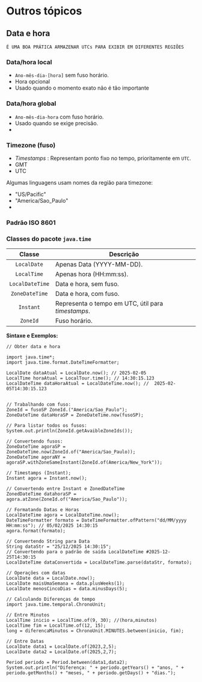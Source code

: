 # Outros tópicos

## Data e hora

```É UMA BOA PRÁTICA ARMAZENAR UTCs PARA EXIBIR EM DIFERENTES REGIÕES```

### Data/hora local
* ```Ano-mês-dia-[hora]``` sem fuso horário.
* Hora opcional
* Usado quando o momento exato não é tão importante


### Data/hora global
* ```Ano-mês-dia-hora``` com fuso horário.
* Usado quando se exige precisão.
* 

### Timezone (fuso)
* *Timestamps* : Representam ponto fixo no tempo, prioritamente em ```UTC```.
* GMT
* UTC

Algumas linguagens usam nomes da região para timezone:
* "US/Pacific"
* "America/Sao_Paulo"
* 
### Padrão ISO 8601

### Classes do pacote ```java.time```

| **Classe** | **Descrição** |
|:----------:|---------------|
|```LocalDate``` | Apenas Data (YYYY-MM-DD). |
|```LocalTime``` | Apenas hora (HH\:mm\:ss). |
|```LocalDateTime``` | Data e hora, sem fuso. |
|```ZoneDateTime``` | Data e hora, com fuso. |
|```Instant``` | Representa o tempo em UTC, útil para *timestamps*. |
|```ZoneId``` | Fuso horário. |


**Sintaxe e Exemplos:**

```
// Obter data e hora

import java.time*;
import java.time.format.DateTimeFormatter;

LocalDate dataAtual = LocalDate.now(); // 2025-02-05
LocalTime horaAtual = LocalTour.time(); // 14:30:15.123
LocalDateTime dataHoraAtual = LocalDateTime.now(); //  2025-02-05T14:30:15.123


// Trabalhando com fuso:
ZoneId = fusoSP ZoneId.("America/Sao_Paulo");
ZoneDateTime dataHoraSP = ZoneDateTime.now(fusoSP);

// Para listar todos os fusos:
System.out.println(ZoneId.getAvaibleZoneIds());

// Convertendo fusos:
ZoneDateTime agoraSP = ZoneDateTime.now(ZoneId.of("America/Sao_Paulo));
ZoneDateTime agoraNY = agoraSP.withZoneSameInstant(ZoneId.of(America/New_York"));

// Timestamps (Instant);
Instant agora = Instant.now();

// Convertendo entre Instant e ZonedDateTime
ZonedDateTime datahoraSP = agora.atZone(ZoneId.of("America/Sao_Paulo"));

// Formatando Datas e Horas
LocalDateTime agora = LocalDateTime.now();
DateTimeFormatter formato = DateTimeFormatter.ofPattern("dd/MM/yyyy HH:mm:ss"); // 05/02/2025 14:30:15
agora.format(formato);

// Convertendo String para Data
String dataStr = "25/12/2025 14:30:15";
// Convertendo para o padrão de saída LocalDateTime #2025-12-25T14:30:15
LocalDateTime dataConvertida = LocalDateTime.parse(dataStr, formato);

// Operações com datas
LocalDate data = LocalDate.now();
LocalDate maisUmaSemana = data.plusWeeks(1); 
LocalDate menosCincoDias = data.minusDays(5);

// Calculando Diferenças de tempo
import java.time.temporal.ChronoUnit;

// Entre Minutos
LocalTime inicio = LocalTime.of(9, 30); //(hora,minutos)
LocalTime fim = LocalTime.of(12, 15);
long = diferencaMinutos = ChronoUnit.MINUTES.between(inicio, fim);

// Entre Datas
LocalDate data1 = LocalDate.of(2023,2,5);
LocalDate data2 = LocalDate.of(2025,2,7);

Period periodo = Period.between(data1,data2);
System.out.println("Diferença: " + periodo.getYears() + "anos, " + periodo.getMonths() + "meses, " + periodo.getDays() + "dias.");
```


























